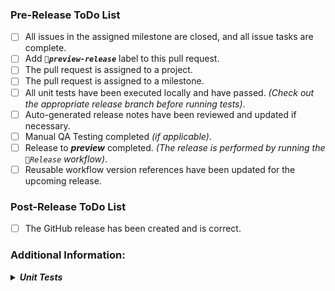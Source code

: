 ### Pre-Release ToDo List
- [ ] All issues in the assigned milestone are closed, and all issue tasks are complete.
- [ ] Add _**`🚀preview-release`**_ label to this pull request.
- [ ] The pull request is assigned to a project.
- [ ] The pull request is assigned to a milestone.
- [ ] All unit tests have been executed locally and have passed. _(Check out the appropriate release branch before running tests)_.
- [ ] Auto-generated release notes have been reviewed and updated if necessary.
- [ ] Manual QA Testing completed _(if applicable)_.
- [ ] Release to **_preview_** completed. _(The release is performed by running the `🚀Release` workflow)_.
- [ ] Reusable workflow version references have been updated for the upcoming release.

### Post-Release ToDo List
- [ ] The GitHub release has been created and is correct.

### Additional Information:

**_<details closed><summary>Unit Tests</summary>_**

Reasons for local unit test execution:
- Unit tests might pass locally but not in the CI environment during the status check process or vice-versa.
- Tests might pass on the developer's machine but not necessarily on the code reviewer's machine.
</details>
